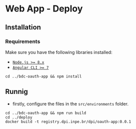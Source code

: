 # Web App - Deploy

## Installation
### Requirements

Make sure you have the following libraries installed:

- [`Node.js >= 8.x`](https://nodejs.org/en/)
- [`Angular CLI >= 7`](https://angular.io/)

```
cd ../bdc-oauth-app && npm install
```

## Runnig

* firstly, configure the files in the `src/environments` folder.

```
cd ../bdc-oauth-app && npm run build
cd ../deploy
docker build -t registry.dpi.inpe.br/dpi/oauth-app:0.0.1
```